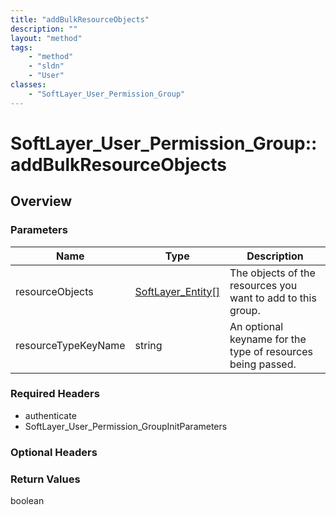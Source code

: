 ```yaml
---
title: "addBulkResourceObjects"
description: ""
layout: "method"
tags:
    - "method"
    - "sldn"
    - "User"
classes:
    - "SoftLayer_User_Permission_Group"
---
```

# SoftLayer_User_Permission_Group::addBulkResourceObjects
## Overview 


### Parameters 
|Name | Type | Description |
| --- | --- | --- |
|resourceObjects| <a href='/reference/datatypes/SoftLayer_Entity'>SoftLayer_Entity[] </a>| The objects of the resources you want to add to this group.|
|resourceTypeKeyName| string| An optional keyname for the type of resources being passed.|


### Required Headers
* authenticate
* SoftLayer_User_Permission_GroupInitParameters

### Optional Headers

### Return Values
boolean

